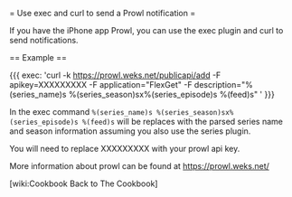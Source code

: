 = Use exec and curl to send a Prowl notification =

If you have the iPhone app Prowl, you can use the exec plugin and curl to send notifications.

== Example ==

{{{
exec: 'curl -k https://prowl.weks.net/publicapi/add -F apikey=XXXXXXXXX -F application="FlexGet" -F description="%(series_name)s %(series_season)sx%(series_episode)s %(feed)s" '
}}}

In the exec command `%(series_name)s %(series_season)sx%(series_episode)s %(feed)s` will be replaces with the parsed series name and season information assuming you also use the series plugin.

You will need to replace XXXXXXXXX with your prowl api key.

More information about prowl can be found at https://prowl.weks.net/

[wiki:Cookbook Back to The Cookbook]